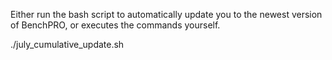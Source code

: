 
Either run the bash script to automatically update you to the newest version of BenchPRO, or executes the commands yourself.

./july_cumulative_update.sh
